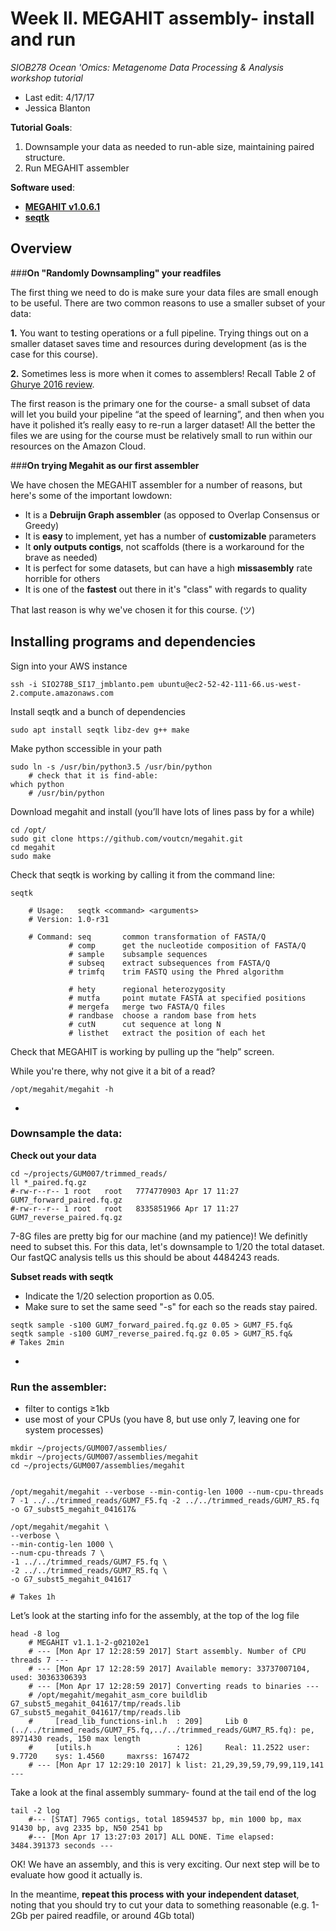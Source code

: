# Week II. MEGAHIT assembly- install and run

*SIOB278 Ocean 'Omics: Metagenome Data Processing & Analysis workshop tutorial*

* Last edit: 4/17/17
* Jessica Blanton

**Tutorial Goals**:

1. Downsample your data as needed to run-able size, maintaining paired structure.
1. Run MEGAHIT assembler

**Software used**:

- [**MEGAHIT v1.0.6.1**](https://github.com/voutcn/megahit)
- [**seqtk**](https://github.com/lh3/seqtk)


## Overview

###**On "Randomly Downsampling" your readfiles**

The first thing we need to do is make sure your data files are small enough to be useful.  There are two common reasons to use a smaller subset of your data: 

**1.** You want to testing operations or a full pipeline.  Trying things out on a smaller dataset saves time and resources during development (as is the case for this course).

**2.** Sometimes less is more when it comes to assemblers! Recall Table 2 of [Ghurye 2016 review](https://www.ncbi.nlm.nih.gov/pmc/articles/PMC5045144/).

The first reason is the primary one for the course- a small subset of data will let you build your pipeline “at the speed of learning”, and then when you have it polished it’s really easy to re-run a larger dataset! All the better the files we are using for the course must be relatively small to run within our resources on the Amazon Cloud.  

###**On trying Megahit as our first assembler**

We have chosen the MEGAHIT assembler for a number of reasons, but here's some of the important lowdown:

- It is a **Debruijn Graph assembler** (as opposed to Overlap Consensus or Greedy)
- It is **easy** to implement, yet has a number of **customizable** parameters
- It **only outputs contigs**, not scaffolds (there is a workaround for the brave as needed)
- It is perfect for some datasets, but can have a high **missasembly** rate horrible for others
- It is one of the **fastest** out there in it's "class" with regards to quality

That last reason is why we've chosen it for this course.  (ツ)



## Installing programs and dependencies

Sign into your AWS instance

	ssh -i SIO278B_SI17_jmblanto.pem ubuntu@ec2-52-42-111-66.us-west-2.compute.amazonaws.com

Install seqtk and a bunch of dependencies

	sudo apt install seqtk libz-dev g++ make

Make python sccessible in your path

	sudo ln -s /usr/bin/python3.5 /usr/bin/python
		# check that it is find-able:
	which python
		# /usr/bin/python

Download megahit and install (you’ll have lots of lines pass by for a while)
	
	cd /opt/
	sudo git clone https://github.com/voutcn/megahit.git
	cd megahit
	sudo make

Check that seqtk is working by calling it from the command line:
	
	seqtk
	
		# Usage:   seqtk <command> <arguments>
		# Version: 1.0-r31
	
		# Command: seq       common transformation of FASTA/Q
		         # comp      get the nucleotide composition of FASTA/Q
		         # sample    subsample sequences
		         # subseq    extract subsequences from FASTA/Q
		         # trimfq    trim FASTQ using the Phred algorithm
		
		         # hety      regional heterozygosity
		         # mutfa     point mutate FASTA at specified positions
		         # mergefa   merge two FASTA/Q files
		         # randbase  choose a random base from hets
		         # cutN      cut sequence at long N
		         # listhet   extract the position of each het


Check that MEGAHIT is working by pulling up the “help” screen.

While you're there, why not give it a bit of a read?
	
	/opt/megahit/megahit -h


-
### Downsample the data:

**Check out your data**

	cd ~/projects/GUM007/trimmed_reads/
	ll *_paired.fq.gz
	#-rw-r--r-- 1 root   root   7774770903 Apr 17 11:27 GUM7_forward_paired.fq.gz
	#-rw-r--r-- 1 root   root   8335851966 Apr 17 11:27 GUM7_reverse_paired.fq.gz

		
7-8G files are pretty big for our machine (and my patience)!  We definitly need to subset this. For this data, let's downsample to 1/20 the total dataset. Our fastQC analysis tells us this should be about 4484243 reads.

**Subset reads with seqtk**

* Indicate the 1/20 selection proportion as 0.05. 
* Make sure to set the same seed "-s" for each so the reads stay paired.

```
seqtk sample -s100 GUM7_forward_paired.fq.gz 0.05 > GUM7_F5.fq&
seqtk sample -s100 GUM7_reverse_paired.fq.gz 0.05 > GUM7_R5.fq&
# Takes 2min

```
-

### Run the assembler:

- filter to contigs ≥1kb
- use most of your CPUs (you have 8, but use only 7, leaving one for system processes)

```
mkdir ~/projects/GUM007/assemblies/
mkdir ~/projects/GUM007/assemblies/megahit
cd ~/projects/GUM007/assemblies/megahit


/opt/megahit/megahit --verbose --min-contig-len 1000 --num-cpu-threads 7 -1 ../../trimmed_reads/GUM7_F5.fq -2 ../../trimmed_reads/GUM7_R5.fq -o G7_subst5_megahit_041617&

/opt/megahit/megahit \
--verbose \
--min-contig-len 1000 \
--num-cpu-threads 7 \
-1 ../../trimmed_reads/GUM7_F5.fq \
-2 ../../trimmed_reads/GUM7_R5.fq \
-o G7_subst5_megahit_041617

# Takes 1h

```
Let’s look at the starting info for the assembly, at the top of the log file

```
head -8 log
	# MEGAHIT v1.1.1-2-g02102e1
	# --- [Mon Apr 17 12:28:59 2017] Start assembly. Number of CPU threads 7 ---
	# --- [Mon Apr 17 12:28:59 2017] Available memory: 33737007104, used: 30363306393
	# --- [Mon Apr 17 12:28:59 2017] Converting reads to binaries ---
	# /opt/megahit/megahit_asm_core buildlib G7_subst5_megahit_041617/tmp/reads.lib G7_subst5_megahit_041617/tmp/reads.lib
	#     [read_lib_functions-inl.h  : 209]     Lib 0 (../../trimmed_reads/GUM7_F5.fq,../../trimmed_reads/GUM7_R5.fq): pe, 8971430 reads, 150 max length
	#     [utils.h                   : 126]     Real: 11.2522 user: 9.7720    sys: 1.4560     maxrss: 167472
	# --- [Mon Apr 17 12:29:10 2017] k list: 21,29,39,59,79,99,119,141 ---
```	

Take a look at the final assembly summary- found at the tail end of the log

```
tail -2 log
	#--- [STAT] 7965 contigs, total 18594537 bp, min 1000 bp, max 91430 bp, avg 2335 bp, N50 2541 bp
	#--- [Mon Apr 17 13:27:03 2017] ALL DONE. Time elapsed: 3484.391373 seconds ---
```
	
OK! We have an assembly, and this is very exciting.  Our next step will be to evaluate how good it actually is.

In the meantime, **repeat this process with your independent dataset**, noting that you should try to cut your data to something reasonable (e.g. 1-2Gb per paired readfile, or around 4Gb total)
	
		
